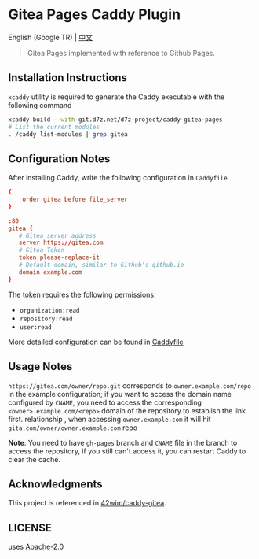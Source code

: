 # Gitea Pages Caddy Plugin

English (Google TR) | [中文](./README_zh.md)

> Gitea Pages implemented with reference to Github Pages.

## Installation Instructions

`xcaddy` utility is required to generate the Caddy executable with the following command

```bash
xcaddy build --with git.d7z.net/d7z-project/caddy-gitea-pages
# List the current modules
. /caddy list-modules | grep gitea
```

## Configuration Notes

After installing Caddy, write the following configuration in ``Caddyfile``.

```conf
{
    order gitea before file_server
}

:80
gitea {
   # Gitea server address
   server https://gitea.com
   # Gitea Token
   token please-replace-it
   # Default domain, similar to Github's github.io
   domain example.com
}

```

The token requires the following permissions:

- `organization:read`
- `repository:read`
- `user:read`

More detailed configuration can be found in [Caddyfile](./Caddyfile)


## Usage Notes

`https://gitea.com/owner/repo.git` corresponds to `owner.example.com/repo` in the example configuration; if you want to access the domain name configured by `CNAME`, you need to access the corresponding `<owner>.example.com/<repo>` domain of the repository to establish the link first. relationship , when accessing `owner.example.com` it will hit `gita.com/owner/owner.example.com` repo

**Note**: You need to have `gh-pages` branch and `CNAME` file in the branch to access the repository, if you still can't access it, you can restart Caddy to clear the cache.

## Acknowledgments

This project is referenced in [42wim/caddy-gitea](https://github.com/42wim/caddy-gitea).

## LICENSE

uses [Apache-2.0](./LICENSE)
